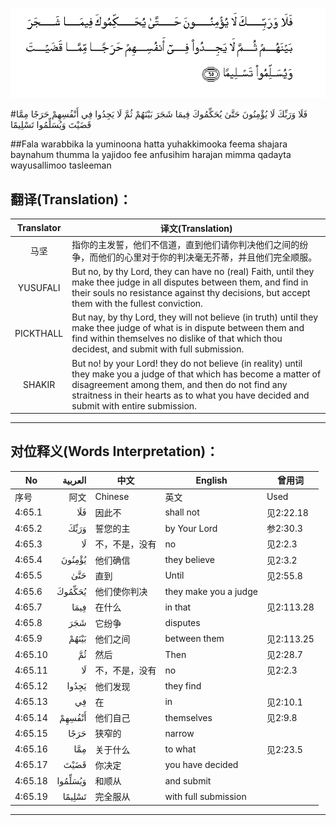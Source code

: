 ![004:065](images/004_065.gif)

#فَلَا وَرَبِّكَ لَا يُؤْمِنُونَ حَتَّىٰ يُحَكِّمُوكَ فِيمَا شَجَرَ بَيْنَهُمْ ثُمَّ لَا يَجِدُوا فِي أَنْفُسِهِمْ حَرَجًا مِمَّا قَضَيْتَ وَيُسَلِّمُوا تَسْلِيمًا 

##Fala warabbika la yuminoona hatta yuhakkimooka feema shajara baynahum thumma la yajidoo fee anfusihim harajan mimma qadayta wayusallimoo tasleeman 

## 翻译(Translation)：

| Translator | 译文(Translation)                                            |
| :--------: | ------------------------------------------------------------ |
|    马坚    | 指你的主发誓，他们不信道，直到他们请你判决他们之间的纷争，而他们的心里对于你的判决毫无芥蒂，并且他们完全顺服。 |
|  YUSUFALI  | But no, by thy Lord, they can have no (real) Faith, until they make thee judge in all disputes between them, and find in their souls no resistance against thy decisions, but accept them with the fullest conviction. |
| PICKTHALL  | But nay, by thy Lord, they will not believe (in truth) until they make thee judge of what is in dispute between them and find within themselves no dislike of that which thou decidest, and submit with full submission. |
|   SHAKIR   | But no! by your Lord! they do not believe (in reality) until they make you a judge of that which has become a matter of disagreement among them, and then do not find any straitness in their hearts as to what you have decided and submit with entire submission. |

---

## 对位释义(Words Interpretation)：

| No   | العربية | 中文    | English | 曾用词 |
| ---- | ------: | ------- | ------- | ------ |
| 序号 |    阿文 | Chinese | 英文    | Used   |
| 4:65.1  | فَلَا     | 因此不         | shall not             | 见2:22.18  |
| 4:65.2  | وَرَبِّكَ    | 誓您的主       | by Your Lord          | 参2:30.3   |
| 4:65.3  | لَا      | 不，不是，没有 | no                    | 见2:2.3    |
| 4:65.4  | يُؤْمِنُونَ  | 他们确信       | they believe          | 见2:3.2    |
| 4:65.5  | حَتَّىٰ     | 直到           | Until                 | 见2:55.8   |
| 4:65.6  | يُحَكِّمُوكَ  | 他们使你判决   | they make you a judge |            |
| 4:65.7  | فِيمَا    | 在什么         | in that               | 见2:113.28 |
| 4:65.8  | شَجَرَ     | 它纷争         | disputes              |            |
| 4:65.9  | بَيْنَهُمْ   | 他们之间       | between them          | 见2:113.25 |
| 4:65.10 | ثُمَّ      | 然后           | Then                  | 见2:28.7   |
| 4:65.11 | لَا      | 不，不是，没有 | no                    | 见2:2.3    |
| 4:65.12 | يَجِدُوا   | 他们发现       | they find             |            |
| 4:65.13 | فِي      | 在             | in                    | 见2:10.1   |
| 4:65.14 | أَنْفُسِهِمْ  | 他们自己       | themselves            | 见2:9.8    |
| 4:65.15 | حَرَجًا    | 狭窄的         | narrow                |            |
| 4:65.16 | مِمَّا     | 关于什么       | to what               | 见2:23.5   |
| 4:65.17 | قَضَيْتَ    | 你决定         | you have decided      |            |
| 4:65.18 | وَيُسَلِّمُوا | 和顺从         | and submit            |            |
| 4:65.19 | تَسْلِيمًا  | 完全服从       | with full submission  |            |

---
